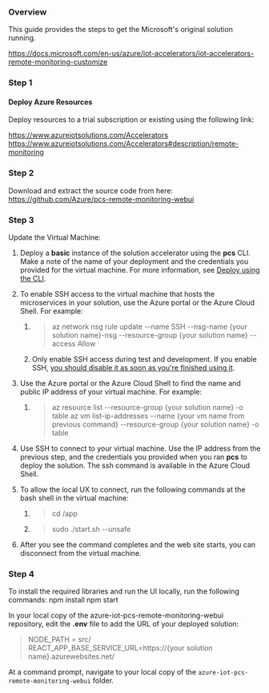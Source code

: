 ### Overview
This guide provides the steps to get the Microsoft's original solution running.  
 
https://docs.microsoft.com/en-us/azure/iot-accelerators/iot-accelerators-remote-monitoring-customize

### Step 1
#### Deploy Azure Resources
Deploy resources to a trial subscription or existing using the following link:
 
https://www.azureiotsolutions.com/Accelerators
https://www.azureiotsolutions.com/Accelerators#description/remote-monitoring 

### Step 2
Download and extract the source code from here: https://github.com/Azure/pcs-remote-monitoring-webui

### Step 3
Update the Virtual Machine:
1. Deploy a **basic** instance of the solution accelerator using the **pcs** CLI. Make a note of the name of your deployment and the credentials you provided for the virtual machine. For more information, see [Deploy using the CLI](https://docs.microsoft.com/en-us/azure/iot-accelerators/iot-accelerators-remote-monitoring-deploy-cli).

2. To enable SSH access to the virtual machine that hosts the microservices in your solution, use the Azure portal or the Azure Cloud Shell. For example:
    1. > az network nsg rule update --name SSH --nsg-name {your solution name}-nsg --resource-group {your solution name} --access Allow
    1. Only enable SSH access during test and development. If you enable SSH, [you should disable it as soon as you're finished using it](https://docs.microsoft.com/en-us/azure/security/fundamentals/network-best-practices#disable-rdpssh-access-to-virtual-machines).

3. Use the Azure portal or the Azure Cloud Shell to find the name and public IP address of your virtual machine. For example:
    1. > az resource list --resource-group {your solution name} -o table az vm list-ip-addresses --name {your vm name from previous command} --resource-group {your solution name} -o table

4. Use SSH to connect to your virtual machine. Use the IP address from the previous step, and the credentials you provided when you ran **pcs** to deploy the solution. The ssh command is available in the Azure Cloud Shell.

5. To allow the local UX to connect, run the following commands at the bash shell in the virtual machine:
    1. > cd /app
    1. > sudo ./start.sh --unsafe

6. After you see the command completes and the web site starts, you can disconnect from the virtual machine.

### Step 4
To install the required libraries and run the UI locally, run the following commands:
npm install
npm start
 
In your local copy of the azure-iot-pcs-remote-monitoring-webui repository, edit the **.env** file to add the URL of your deployed solution:
 
> NODE_PATH = src/<br/>
REACT_APP_BASE_SERVICE_URL=https://{your solution name}.azurewebsites.net/
 
At a command prompt, navigate to your local copy of the `azure-iot-pcs-remote-monitoring-webui` folder.